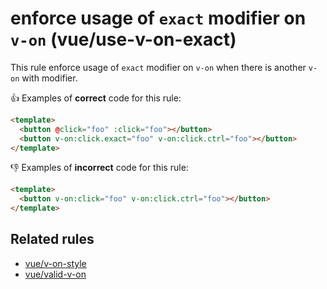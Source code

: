 # enforce usage of `exact` modifier on `v-on` (vue/use-v-on-exact)

This rule enforce usage of `exact` modifier on `v-on` when there is another `v-on` with modifier.

:+1: Examples of **correct** code for this rule:

```html
<template>
  <button @click="foo" :click="foo"></button>
  <button v-on:click.exact="foo" v-on:click.ctrl="foo"></button>
</template>
```

:-1: Examples of **incorrect** code for this rule:

```html
<template>
  <button v-on:click="foo" v-on:click.ctrl="foo"></button>
</template>
```

## Related rules

- [vue/v-on-style](./v-on-style.md)
- [vue/valid-v-on](./valid-v-on.md)

